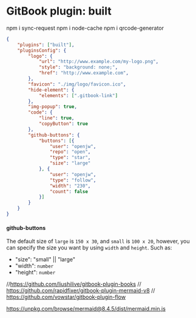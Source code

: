 GitBook plugin: built
===========================

npm i sync-request
npm i node-cache
npm i qrcode-generator

```json
{
    "plugins": ["built"],
    "pluginsConfig": {
        "logo": {
            "url": "http://www.example.com/my-logo.png",
            "style": "background: none;",
            "href": "http://www.example.com",
        },
        "favicon": "./img/logo/favicon.ico",
        "hide-element": {
            "elements": [".gitbook-link"]
        },
        "img-popup": true,
        "code": {
            "line": true,
            "copyButton": true
        },
        "github-buttons": {
            "buttons": [{
                "user": "openjw",
                "repo": "open",
                "type": "star",
                "size": "large"
            }, {
                "user": "openjw",
                "type": "follow",
                "width": "230",
                "count": false
            }]
        }
    }
}
```
#### github-buttons
The default size of `large` is `150 x 30`, and `small` is `100 x 20`, however, you can specify the size you want by using `width` and `height`. Such as:

- "size": "small" || "large"
- "width": `number`
- "height": `number`

//https://github.com/liushilive/gitbook-plugin-books
// https://github.com/rapidfixer/gitbook-plugin-mermaid-v8
// https://github.com/vowstar/gitbook-plugin-flow

https://unpkg.com/browse/mermaid@8.4.5/dist/mermaid.min.js